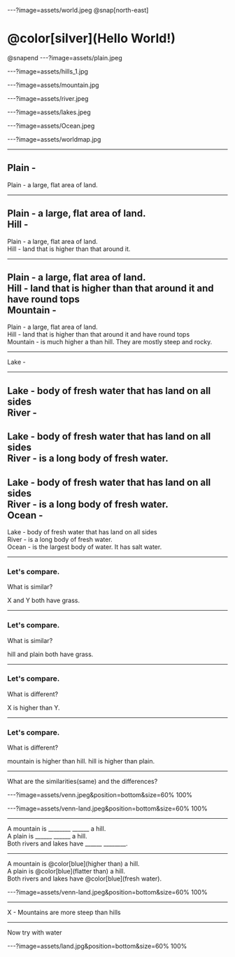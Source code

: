 ---?image=assets/world.jpeg
@snap[north-east]
<h1>@color[silver](Hello World!)</h1>
@snapend
---?image=assets/plain.jpeg

---?image=assets/hills_1.jpg

---?image=assets/mountain.jpg

---?image=assets/river.jpeg

---?image=assets/lakes.jpeg

---?image=assets/Ocean.jpeg

---?image=assets/worldmap.jpg

--- 
Plain -
--- 

Plain - a large, flat area of land.

---

Plain - a large, flat area of land.  
Hill -
---
Plain - a large, flat area of land.  
Hill - land that is higher than that around it.

---
Plain - a large, flat area of land.  
Hill - land that is higher than that around it and have round tops  
Mountain -
---
Plain - a large, flat area of land.  
Hill - land that is higher than that around it and have round tops  
Mountain - is much higher a than hill. They are mostly steep and rocky.

---
Lake  - 

---

Lake - body of fresh water that has land on all sides  
River -
---
Lake - body of fresh water that has land on all sides  
River - is a long body of fresh water.
---
Lake - body of fresh water that has land on all sides  
River - is a long body of fresh water.  
Ocean - 
---
Lake - body of fresh water that has land on all sides  
River - is a long body of fresh water.  
Ocean - is the largest body of water. It has salt water.  

---

### Let's compare.

What is similar?  

X and Y both have grass.

---

### Let's compare.

What is similar?  

hill and plain both have grass.

---

### Let's compare.

What is different?  

X is higher than Y.

---

### Let's compare.

What is different?  

mountain is higher than hill.
hill is higher than plain.

---
 What are the similarities(same) and the differences?

---?image=assets/venn.jpeg&position=bottom&size=60% 100%

---?image=assets/venn-land.jpeg&position=bottom&size=60% 100%

---

A mountain is ________ ______  a hill.  
A plain is ______ ______ a hill.  
Both rivers and lakes have ______ ________.

---

A mountain is @color[blue](higher than) a hill.  
A plain is @color[blue](flatter than) a hill.  
Both rivers and lakes have @color[blue](fresh water).

---?image=assets/venn-land.jpeg&position=bottom&size=60% 100%

---


X - Mountains are more steep than hills

---

Now try with water

---?image=assets/land.jpg&position=bottom&size=60% 100%



